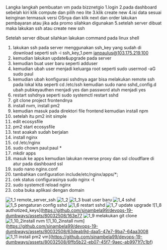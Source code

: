 Langka langkah pembuatan vm pada bizznetgio
1.login
2.pada dashboard sebelah kiri klik compute dan pilih neo lite
3.klik create new
4.isi data sesuai keinginan termasuk versi OSnya dan klik next dan order lakukan pembayaran atau jika ada promo silahkan digunakan
5.setelah server dibuat maka lakukan ssh atau create new ssh

Setelah server dibuat silahkan lakukan command pada linux shell
1. lakukan ssh  pada server menggunakan ssh_key yang sudah di download seperti ssh -i ssh_key_1.pem ianpaulus@103.175.219.100
2. kemudian lakukan update&upgrade pada server
3. kemudian buat user baru seperti adduser
4. kemudian ubah user menjadi keluarga root seperti sudo usermod -aG sudo paul
5. kemudian ubah konfigurasi sshdnya agar bisa melakukan remote ssh pada lokal kita seperti cd /etc/ssh kemudian sudo nano sshd_config.d ubah pubkeyauthen menjadi yes dan password atuh menjadi yes
6. restart sshdnya seperti sudo systemctl restart sshd
7. git clone project frontendnya
8. install nvm, install pm2
9. kemudian masuk pada direktori file frontend kemudian install npm
10. setelah itu pm2 init simple
11. edit ecosysfile
12. pm2 start ecosysfile
13. test aoakah sudah berjalan
14. install nginx
15. cd /etc/nginx
16. sudo chown paul:paul *
17. mkdir apps
18. masuk ke apps kemudian lakukan reverse proxy dan ssl cloudflare di atur pada dashboard ssl
19. sudo nano nginx.conf
20. tambahkan configuration include/etc/nginx/apps/*;
21. cek status configurasinya sudo nginx -t
22. sudo systemctl reload nginx
23. coba buka aplikasi dengan domain

![1_1 remote_server_ssh](https://github.com/sinambela99/devops-19-dumbways/assets/80032508/9709a879-2cd6-4a72-a733-6d45f44fcda5)
![1_2](https://github.com/sinambela99/devops-19-dumbways/assets/80032508/d6397bbc-87ca-4e7a-8de5-5c998dcf759f)
![1_3 buat user baru](https://github.com/sinambela99/devops-19-dumbways/assets/80032508/500f7926-4fa1-47e1-93c1-b0a63ce0a6ac)
![1_4 sshd](https://github.com/sinambela99/devops-19-dumbways/assets/80032508/525cb62c-3921-4a60-b7a4-38e8606a230e)
![1_5 pengaturan config sshd](https://github.com/sinambela99/devops-19-dumbways/assets/80032508/ebd8a36e-ada6-4648-be48-a869b7192778)
![1_6 restart sshd](https://github.com/sinambela99/devops-19-dumbways/assets/80032508/5dfdc1ce-8c0b-4614-98fb-8a3a707b0e3c)
![1_7 update upgrade](https://github.com/sinambela99/devops-19-dumbways/assets/80032508/39a5f556-f813-467e-a16b-3c48425edf04)
![1_8 authotized_keys](https://github.com/sinambela99/devops-19-dumbways/assets/80032508/163e77
![1_9 melakukan git clone](https://github.com/sinambela99/devops-19-dumbways/assets/80032508/aebc24aa-1f00-494d-ab68-5f4403b51b79)
![1_10_2install nvm](https://github.com/sinambela99/devops-19-dumbways/assets/80032508/da3d13db-2ebd-48dc-91ca-b87f2da264e1)
![1_10_2install nvm](https://github.com/sinambela99/devops-19-dumbways/assets/80032508/63deab9d-daa5-47e7-9ba7-64aa3008
![1_11 install pm2](https://github.com/sinambela99/devops-19-dumbways/assets/80032508/e4885670-5920-4d88-b436-b2d2a2e38543)
vm](https://github.com/sinambela99/devops-19-dumbways/assets/80032508/6ffb5b22-eb07-45f7-9aec-ab9971f7c1bf)





    
